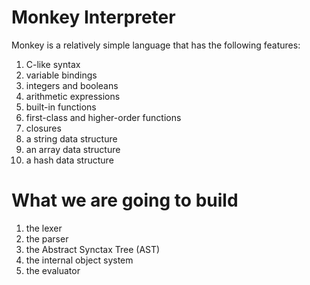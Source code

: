 # Monkey Interpreter
Monkey is a relatively simple language that has the following features:
  1. C-like syntax
  2. variable bindings
  3. integers and booleans
  4. arithmetic expressions
  5. built-in functions
  6. first-class and higher-order functions
  7. closures
  8. a string data structure
  9. an array data structure
  10. a hash data structure

# What we are going to build
  1. the lexer
  2. the parser
  3. the Abstract Synctax Tree (AST)
  4. the internal object system
  5. the evaluator
